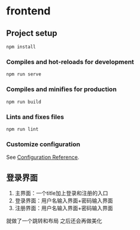 # frontend

## Project setup
```
npm install
```

### Compiles and hot-reloads for development
```
npm run serve
```

### Compiles and minifies for production
```
npm run build
```

### Lints and fixes files
```
npm run lint
```

### Customize configuration
See [Configuration Reference](https://cli.vuejs.org/config/).

## 登录界面

1. 主界面：一个title加上登录和注册的入口
2. 登录界面：用户名输入界面+密码输入界面
3. 注册界面：用户名输入界面+密码输入界面

就做了一个跳转和布局 之后还会再做美化

